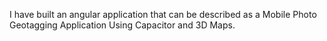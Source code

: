 I have built an angular application that can be described as a Mobile Photo Geotagging Application Using Capacitor and 3D Maps.
